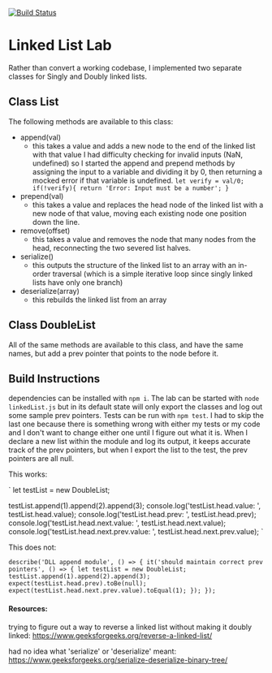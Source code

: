 [![Build Status](https://www.travis-ci.com/icathaid/lab-linked-lists.svg?branch=master)](https://www.travis-ci.com/icathaid/lab-linked-lists)

# Linked List Lab

Rather than convert a working codebase, I implemented two separate classes for Singly and Doubly linked lists.


##  Class List

The following methods are available to this class:

- append(val)
    - this takes a value and adds a new node to the end of the linked list with that value
      I had difficulty checking for invalid inputs (NaN, undefined) so I started the append and prepend methods by assigning the input to a variable and dividing it by 0, then returning a mocked error if that variable is undefined.
      `
      let verify = val/0;
      if(!verify){
      return 'Error: Input must be a number';
    }
      `
- prepend(val)
    - this takes a value and replaces the head node of the linked list with a new node of that value, moving each existing node one position down the line.
- remove(offset)
  - this takes a value and removes the node that many nodes from the head, reconnecting the two severed list halves.
- serialize()
  - this outputs the structure of the linked list to an array with an in-order traversal (which is a simple iterative loop since singly linked lists have only one branch)
- deserialize(array)
  - this rebuilds the linked list from an array

##  Class DoubleList

All of the same methods are available to this class, and have the same names, but add a prev pointer that points to the node before it.


##  Build Instructions

dependencies can be installed with `npm i`.  The lab can be started with `node linkedList.js` but in its default state will only export the classes and log out some sample prev pointers.  Tests can be run with `npm test`.  I had to skip the last one because there is something wrong with either my tests or my code and I don't want to change either one until I figure out what it is.  When I declare a new list within the module and log its output, it keeps accurate track of the prev pointers, but when I export the list to the test, the prev pointers are all null.

This works:

`
let testList = new DoubleList;

testList.append(1).append(2).append(3);
console.log('testList.head.value:   ', testList.head.value);
console.log('testList.head.prev:    ', testList.head.prev);
console.log('testList.head.next.value:     ', testList.head.next.value);
console.log('testList.head.next.prev.value:     ', testList.head.next.prev.value);
`


This does not:

`
describe('DLL append module', () => {
  it('should maintain correct prev pointers', () => {
    let testList = new DoubleList;
    testList.append(1).append(2).append(3);
    expect(testList.head.prev).toBe(null);
    expect(testList.head.next.prev.value).toEqual(1);
  });
});
`


#### Resources:

trying to figure out a way to reverse a linked list without making it doubly linked:
https://www.geeksforgeeks.org/reverse-a-linked-list/

had no idea what 'serialize' or 'deserialize' meant:
https://www.geeksforgeeks.org/serialize-deserialize-binary-tree/

